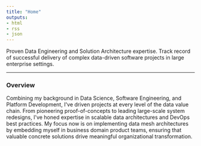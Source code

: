 ```yaml
---
title: "Home"
outputs:
- html
- rss
- json
---
```


Proven Data Engineering and Solution Architecture expertise. Track record of successful delivery of complex data-driven software projects in large enterprise settings.

-----

### Overview

Combining my background in Data Science, Software Engineering, and Platform Development, I've driven projects at every level of the data value chain. From pioneering proof-of-concepts to leading large-scale system redesigns, I've honed expertise in scalable data architectures and DevOps best practices. My focus now is on implementing data mesh architectures by embedding myself in business domain product teams, ensuring that valuable concrete solutions drive meaningful organizational transformation.

